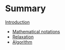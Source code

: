 # Summary

[Introduction](./introduction.md)
- [Mathematical notations](./mathematical_notations.md)
- [Relaxation](./relaxation.md)
- [Algorithm](./algorithm.md)
